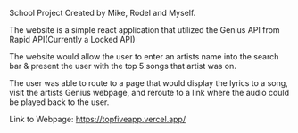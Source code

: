 School Project Created by Mike, Rodel and Myself.

The website is a simple react application that utilized the Genius API from Rapid API(Currently a Locked API)

The website would allow the user to enter an artists name into the search bar & present the user with the top 5 songs that artist was on.

The user was able to route to a page that would display the lyrics to a song,
visit the artists Genius webpage, 
and reroute to a link where the audio could be played back to the user.

Link to Webpage:
https://topfiveapp.vercel.app/

